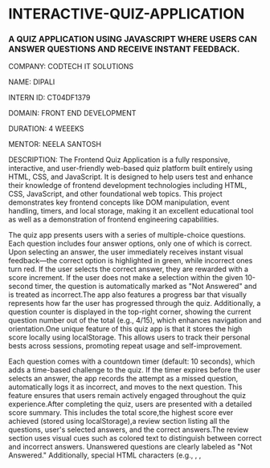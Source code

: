 # INTERACTIVE-QUIZ-APPLICATION

### A QUIZ APPLICATION USING JAVASCRIPT WHERE USERS CAN ANSWER QUESTIONS AND RECEIVE INSTANT FEEDBACK.

COMPANY: CODTECH IT SOLUTIONS

NAME: DIPALI

INTERN ID: CT04DF1379

DOMAIN: FRONT END DEVELOPMENT

DURATION: 4 WEEEKS

MENTOR: NEELA SANTOSH

DESCRIPTION: The Frontend Quiz Application is a fully responsive, interactive, and user-friendly web-based quiz platform built entirely using HTML, CSS, and JavaScript. It is designed to help users test and enhance their knowledge of frontend development technologies including HTML, CSS, JavaScript, and other foundational web topics. This project demonstrates key frontend concepts like DOM manipulation, event handling, timers, and local storage, making it an excellent educational tool as well as a demonstration of frontend engineering capabilities.

The quiz app presents users with a series of multiple-choice questions. Each question includes four answer options, only one of which is correct. Upon selecting an answer, the user immediately receives instant visual feedback—the correct option is highlighted in green, while incorrect ones turn red. If the user selects the correct answer, they are rewarded with a score increment. If the user does not make a selection within the given 10-second timer, the question is automatically marked as "Not Answered" and is treated as incorrect.The app also features a progress bar that visually represents how far the user has progressed through the quiz. Additionally, a question counter is displayed in the top-right corner, showing the current question number out of the total (e.g., 4/15), which enhances navigation and orientation.One unique feature of this quiz app is that it stores the high score locally using localStorage. This allows users to track their personal bests across sessions, promoting repeat usage and self-improvement.

Each question comes with a countdown timer (default: 10 seconds), which adds a time-based challenge to the quiz. If the timer expires before the user selects an answer, the app records the attempt as a missed question, automatically logs it as incorrect, and moves to the next question. This feature ensures that users remain actively engaged throughout the quiz experience.After completing the quiz, users are presented with a detailed score summary. This includes the total score,the highest score ever achieved (stored using localStorage),a review section listing all the questions, user's selected answers, and the correct answers.The review section uses visual cues such as colored text to distinguish between correct and incorrect answers. Unanswered questions are clearly labeled as "Not Answered." Additionally, special HTML characters (e.g., <a>, <img>, <script>) are safely escaped and displayed properly in the review section using a custom escapeHTML() function to prevent rendering issues.

The interface is minimalist, clean, and mobile-responsive. Buttons are styled for accessibility and hover effects are included to enhance interactivity. Visual consistency is maintained using reusable CSS classes and intuitive layout structure. The app is fully responsive and adapts well to both desktop and mobile screens.

### OUTPUT

<img width="1101" height="779" alt="Image" src="https://github.com/user-attachments/assets/5c56dd46-3aa3-4a1b-b342-afa1710d55e8" />
<img width="1056" height="775" alt="Image" src="https://github.com/user-attachments/assets/bf7fdc75-d7d7-46df-8e6d-2f8899c23423" />
<img width="1130" height="917" alt="Image" src="https://github.com/user-attachments/assets/288a8e1c-8551-49c8-bdc0-393c2e5570e8" />
